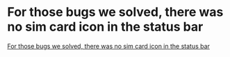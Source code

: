 # For those bugs we solved, there was no sim card icon in the status bar
[For those bugs we solved, there was no sim card icon in the status bar](https://aiwithcloud.com/2022/09/14/for_those_bugs_we_solved_there_was_no_sim_card_icon_in_the_status_bar/)